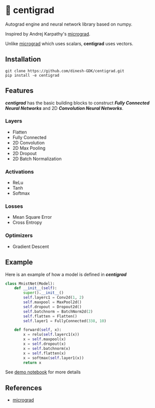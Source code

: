 # &#x1F52E; centigrad

Autograd engine and neural network library based on numpy.

Inspired by Andrej Karpathy's [micrograd](https://github.com/karpathy/micrograd).

Unlike [micrograd](https://github.com/karpathy/micrograd) which uses scalars, **centigrad** uses vectors.

## Installation

```
git clone https://github.com/dinesh-GDK/centigrad.git
pip install -e centigrad
```

## Features

***centigrad*** has the basic building blocks to construct ***Fully Connected Neural Networks*** and 2D ***Convolution Neural Networks***.

### Layers

- Flatten
- Fully Connected
- 2D Convolution
- 2D Max Pooling
- 2D Dropout
- 2D Batch Normalization

### Activations

- ReLu
- Tanh
- Softmax

### Losses

- Mean Square Error
- Cross Entropy

### Optimizers

- Gradient Descent

## Example

Here is an example of how a model is defined in ***centigrad***

```python
class MnistNet(Model):
    def __init__(self):
        super().__init__()
        self.layerc1 = Conv2d(1, 2)
        self.maxpool = MaxPool2d()
        self.dropout = Dropout2d()
        self.batchnorm = BatchNorm2d(2)
        self.flatten = Flatten()
        self.layer1 = FullyConnected(338, 10)

    def forward(self, x):
        x = relu(self.layerc1(x))
        x = self.maxpool(x)
        x = self.dropout(x)
        x = self.batchnorm(x)
        x = self.flatten(x)
        x = softmax(self.layer1(x))
        return x
```

See [demo notebook](https://github.com/dinesh-GDK/centigrad/blob/main/demo.ipynb) for more details

## References

- [micrograd](https://github.com/karpathy/micrograd)

